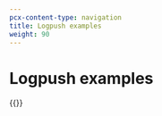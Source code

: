 ```yaml
---
pcx-content-type: navigation
title: Logpush examples
weight: 90
---
```


# Logpush examples

{{<directory-listing>}}